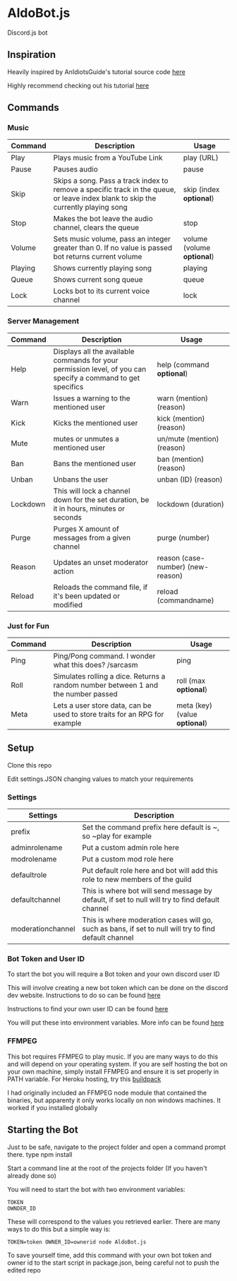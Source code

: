 # AldoBot.js
Discord.js bot

## Inspiration
Heavily inspired by AnIdiotsGuide's tutorial source code [here](https://github.com/AnIdiotsGuide/Tutorial-Bot)

Highly recommend checking out his tutorial [here](https://www.youtube.com/watch?v=rVfjZrqoQ7o&list=PLR2_rarYLHfg6ZJqq0WTMmI9uLcd7_GRO)

## Commands
### Music
| Command       | Description   | Usage |
| ------------- | ------------- | ----- |
| Play          | Plays music from a YouTube Link  | play (URL) |
| Pause  | Pauses audio  | pause |
| Skip | Skips a song. Pass a track index to remove a specific track in the queue, or leave index blank to skip the currently playing song | skip (index **optional**) |
| Stop | Makes the bot leave the audio channel, clears the queue | stop |
| Volume | Sets music volume, pass an integer greater than 0. If no value is passed bot returns current volume | volume (volume **optional**) |
| Playing | Shows currently playing song | playing |
| Queue | Shows current song queue | queue |
| Lock  | Locks bot to its current voice channel | lock |

### Server Management
| Command     | Description   | Usage |
| ----------- | ------------- | ----- |
| Help        | Displays all the available commands for your permission level, of you can specify a command to get specifics | help (command **optional**) |
| Warn        | Issues a warning to the mentioned user | warn (mention) (reason) |
| Kick        | Kicks the mentioned user | kick (mention) (reason) | 
| Mute        | mutes or unmutes a mentioned user | un/mute (mention) (reason) |
| Ban         | Bans the mentioned user | ban (mention) (reason) |
| Unban       | Unbans the user | unban (ID) (reason) |
| Lockdown    | This will lock a channel down for the set duration, be it in hours, minutes or seconds | lockdown (duration) |
| Purge       | Purges X amount of messages from a given channel | purge (number) |
| Reason      | Updates an unset moderator action | reason (case-number) (new-reason) |
| Reload      | Reloads the command file, if it\'s been updated or modified | reload (commandname) |

### Just for Fun
| Command     | Description   | Usage |
|-------------|---------------|-------|
| Ping        | Ping/Pong command. I wonder what this does? /sarcasm | ping |
| Roll | Simulates rolling a dice. Returns a random number between 1 and the number passed | roll (max **optional**) |
| Meta        | Lets a user store data, can be used to store traits for an RPG for example | meta (key) (value **optional**) |

## Setup
Clone this repo

Edit settings.JSON changing values to match your requirements 

### Settings
| Settings   | Description |
|------------|-------------|
| prefix     | Set the command prefix here default is ~, so ~play for example |
| adminrolename | Put a custom admin role here |
| modrolename| Put a custom mod role here | 
| defaultrole | Put default role here and bot will add this role to new members of the guild | 
| defaultchannel | This is where bot will send message by default, if set to null will try to find default channel |
| moderationchannel | This is where moderation cases will go, such as bans, if set to null will try to find default channel | 

### Bot Token and User ID
To start the bot you will require a Bot token and your own discord user ID

This will involve creating a new bot token which can be done on the discord dev website. Instructions to do so can be found [here](https://github.com/reactiflux/discord-irc/wiki/Creating-a-discord-bot-&-getting-a-token)

Instructions to find your own user ID can be found [here](https://support.discordapp.com/hc/en-us/articles/206346498-Where-can-I-find-my-User-Server-Message-ID-)

You will put these into environment variables. More info can be found [here](https://www.twilio.com/blog/2017/08/working-with-environment-variables-in-node-js.html)

### FFMPEG
This bot requires FFMPEG to play music. If you are many ways to do this and will depend on your operating system. If you are self hosting the bot on your own machine, simply install FFMPEG and ensure it is set properly in PATH variable. For Heroku hosting, try this [buildpack](https://github.com/shunjikonishi/heroku-buildpack-ffmpeg) 

I had originally included an FFMPEG node module that contained the binaries, but apparenty it only works locally on non windows machines. It worked if you installed globally

## Starting the Bot
Just to be safe, navigate to the project folder and open a command prompt there. type npm install

Start a command line at the root of the projects folder (If you haven't already done so)

You will need to start the bot with two environment variables: 
```
TOKEN
OWNDER_ID
```
These will correspond to the values you retrieved earlier. There are many ways to do this but a simple way is:
```
TOKEN=token OWNER_ID=ownerid node AldoBot.js
```
To save yourself time, add this command with your own bot token and owner id to the start script in package.json, being careful not to push the edited repo

